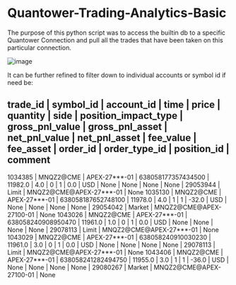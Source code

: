 # Quantower-Trading-Analytics-Basic

The purpose of this python script was to access the builtin db to a specific Quantower Connection and pull all the trades that have been taken on this particular connection. 

![image](https://github.com/user-attachments/assets/662d5446-7a5f-487b-b710-7e8f2c88dcae)

It can be further refined to filter down to individual accounts or symbol id if need be:

trade_id | symbol_id | account_id | time | price | quantity | side | position_impact_type | gross_pnl_value | gross_pnl_asset | net_pnl_value | net_pnl_asset | fee_value | fee_asset | order_id | order_type_id | position_id | comment
--------------------------------------------------
1034385 | MNQZ2@CME | APEX-27***-01 | 638058177357434500 | 11982.0 | 4.0 | 0 | 1 | 0.0 | USD | None | None | None | None | 29053944 | Limit | MNQZ2@CME@APEX-27***-01 | None
1035130 | MNQZ2@CME | APEX-27***-01 | 638058187652748100 | 11978.0 | 4.0 | 1 | 1 | -32.0 | USD | None | None | None | None | 29054042 | Market | MNQZ2@CME@APEX-27100-01 | None
1043026 | MNQZ2@CME | APEX-27***-01 | 638058240908950470 | 11961.0 | 1.0 | 0 | 1 | 0.0 | USD | None | None | None | None | 29078113 | Limit | MNQZ2@CME@APEX-27***-01 | None
1043029 | MNQZ2@CME | APEX-27***-01 | 638058240910030230 | 11961.0 | 3.0 | 0 | 1 | 0.0 | USD | None | None | None | None | 29078113 | Limit | MNQZ2@CME@APEX-27***-01 | None
1043406 | MNQZ2@CME | APEX-27***-01 | 638058241282494750 | 11955.0 | 3.0 | 1 | 1 | -36.0 | USD | None | None | None | None | 29080267 | Market | MNQZ2@CME@APEX-27100-01 | None


